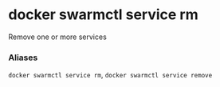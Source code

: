 # docker swarmctl service rm

<!---MARKER_GEN_START-->
Remove one or more services

### Aliases

`docker swarmctl service rm`, `docker swarmctl service remove`


<!---MARKER_GEN_END-->


